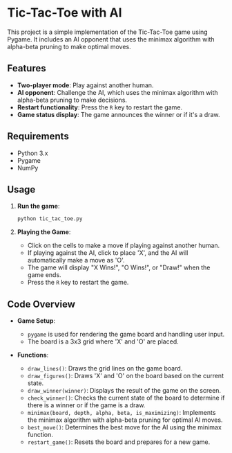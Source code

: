 # Tic-Tac-Toe with AI

This project is a simple implementation of the Tic-Tac-Toe game using Pygame. It includes an AI opponent that uses the minimax algorithm with alpha-beta pruning to make optimal moves.

## Features

- **Two-player mode**: Play against another human.
- **AI opponent**: Challenge the AI, which uses the minimax algorithm with alpha-beta pruning to make decisions.
- **Restart functionality**: Press the `R` key to restart the game.
- **Game status display**: The game announces the winner or if it's a draw.

## Requirements

- Python 3.x
- Pygame
- NumPy

## Usage

1. **Run the game**:

    ```bash
    python tic_tac_toe.py
    ```

2. **Playing the Game**:
   - Click on the cells to make a move if playing against another human.
   - If playing against the AI, click to place 'X', and the AI will automatically make a move as 'O'.
   - The game will display "X Wins!", "O Wins!", or "Draw!" when the game ends.
   - Press the `R` key to restart the game.

## Code Overview

- **Game Setup**:
  - `pygame` is used for rendering the game board and handling user input.
  - The board is a 3x3 grid where 'X' and 'O' are placed.

- **Functions**:
  - `draw_lines()`: Draws the grid lines on the game board.
  - `draw_figures()`: Draws 'X' and 'O' on the board based on the current state.
  - `draw_winner(winner)`: Displays the result of the game on the screen.
  - `check_winner()`: Checks the current state of the board to determine if there is a winner or if the game is a draw.
  - `minimax(board, depth, alpha, beta, is_maximizing)`: Implements the minimax algorithm with alpha-beta pruning for optimal AI moves.
  - `best_move()`: Determines the best move for the AI using the minimax function.
  - `restart_game()`: Resets the board and prepares for a new game.


